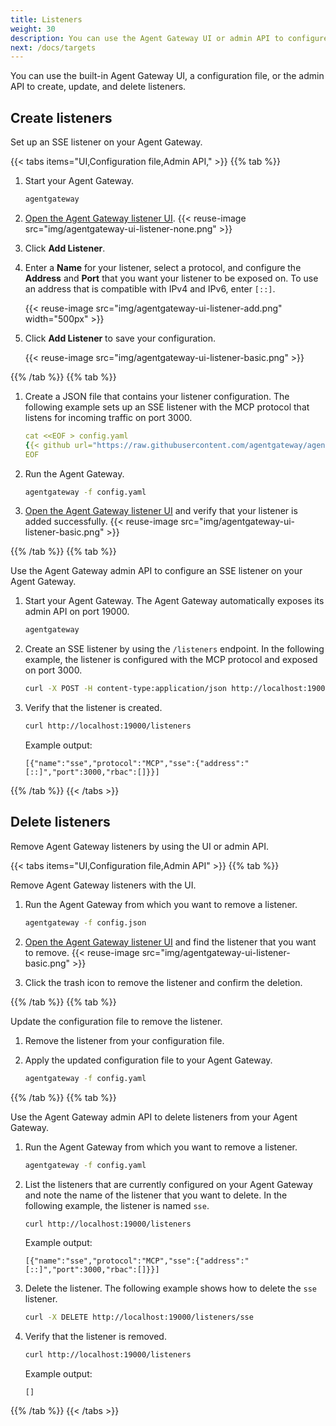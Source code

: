 ```yaml
---
title: Listeners
weight: 30
description: You can use the Agent Gateway UI or admin API to configure listeners.
next: /docs/targets
--- 
```


You can use the built-in Agent Gateway UI, a configuration file, or the admin API to create, update, and delete listeners. 

## Create listeners

Set up an SSE listener on your Agent Gateway. 

{{< tabs items="UI,Configuration file,Admin API," >}}
{{% tab %}}

1. Start your Agent Gateway. 
   ```sh
   agentgateway 
   ```

2. [Open the Agent Gateway listener UI](http://localhost:19000/ui/listeners/). 
   {{< reuse-image src="img/agentgateway-ui-listener-none.png" >}}

3. Click **Add Listener**. 
4. Enter a **Name** for your listener, select a protocol, and configure the **Address** and **Port** that you want your listener to be exposed on. To use an address that is compatible with IPv4 and IPv6, enter `[::]`. 
   
   {{< reuse-image src="img/agentgateway-ui-listener-add.png" width="500px" >}}

5. Click **Add Listener** to save your configuration. 
   
   {{< reuse-image src="img/agentgateway-ui-listener-basic.png" >}}

   
{{% /tab %}}
{{% tab %}}

1. Create a JSON file that contains your listener configuration. The following example sets up an SSE listener with the MCP protocol that listens for incoming traffic on port 3000. 
   ```yaml
   cat <<EOF > config.yaml
   {{< github url="https://raw.githubusercontent.com/agentgateway/agentgateway/refs/heads/main/examples/basic/config.yaml" >}}
   EOF
   ```

2. Run the Agent Gateway. 
   ```sh
   agentgateway -f config.yaml
   ```

2. [Open the Agent Gateway listener UI](http://localhost:19000/ui/listeners/) and verify that your listener is added successfully. 
   {{< reuse-image src="img/agentgateway-ui-listener-basic.png" >}}
   
{{% /tab %}}
{{% tab %}}

Use the Agent Gateway admin API to configure an SSE listener on your Agent Gateway.

1. Start your Agent Gateway. The Agent Gateway automatically exposes its admin API on port 19000. 
   ```sh
   agentgateway 
   ```

2. Create an SSE listener by using the `/listeners` endpoint. In the following example, the listener is configured with the MCP protocol and exposed on port 3000. 
   ```sh
   curl -X POST -H content-type:application/json http://localhost:19000/listeners -d '{"name":"sse","protocol":"MCP","sse":{"address":"[::]","port":3000,"rbac":[]}}'
   ```
   
3. Verify that the listener is created. 
   ```sh
   curl http://localhost:19000/listeners
   ```
   
   Example output: 
   ```console
   [{"name":"sse","protocol":"MCP","sse":{"address":"[::]","port":3000,"rbac":[]}}]
   ```
{{% /tab %}}
{{< /tabs >}}

## Delete listeners

Remove Agent Gateway listeners by using the UI or admin API. 

{{< tabs items="UI,Configuration file,Admin API" >}}
{{% tab %}}

Remove Agent Gateway listeners with the UI. 

1. Run the Agent Gateway from which you want to remove a listener. 
   ```sh
   agentgateway -f config.json
   ```

2. [Open the Agent Gateway listener UI](http://localhost:19000/ui/listeners/) and find the listener that you want to remove. 
   {{< reuse-image src="img/agentgateway-ui-listener-basic.png" >}}

3. Click the trash icon to remove the listener and confirm the deletion. 


{{% /tab %}}
{{% tab %}}

Update the configuration file to remove the listener.

1. Remove the listener from your configuration file.
2. Apply the updated configuration file to your Agent Gateway.

   ```sh
   agentgateway -f config.yaml
   ```

{{% /tab %}}
{{% tab %}}

Use the Agent Gateway admin API to delete listeners from your Agent Gateway.

1. Run the Agent Gateway from which you want to remove a listener. 
   ```sh
   agentgateway -f config.yaml
   ```

2. List the listeners that are currently configured on your Agent Gateway and note the name of the listener that you want to delete. In the following example, the listener is named `sse`. 
   ```sh
   curl http://localhost:19000/listeners
   ```
   
   Example output: 
   ```console
   [{"name":"sse","protocol":"MCP","sse":{"address":"[::]","port":3000,"rbac":[]}}]
   ```

3. Delete the listener. The following example shows how to delete the `sse` listener. 
   ```sh
   curl -X DELETE http://localhost:19000/listeners/sse
   ```
   
4. Verify that the listener is removed. 
   ```sh
   curl http://localhost:19000/listeners
   ```
   
   Example output: 
   ```console
   []
   ```

{{% /tab %}}
{{< /tabs >}}